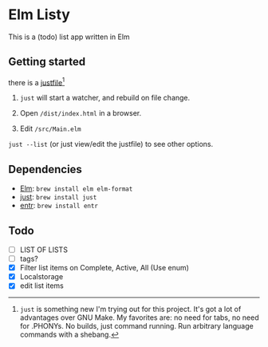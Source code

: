 # Elm Listy

This is a (todo) list app written in Elm

## Getting started

there is a [justfile](https://github.com/casey/just)[^1]

1. `just` will start a watcher, and rebuild on file change.

2. Open `/dist/index.html` in a browser.

3. Edit `/src/Main.elm`

`just --list` (or just view/edit the justfile) to see other options.

[^1]: `just` is something new I'm trying out for this project. It's got a lot of advantages over GNU Make. My favorites are: no need for tabs, no need for .PHONYs. No builds, just command running. Run arbitrary language commands with a shebang.

## Dependencies

- [Elm](https://guide.elm-lang.org/install/elm.html): `brew install elm elm-format`
- [just](https://github.com/casey/just): `brew install just`
- [entr](https://eradman.com/entrproject/): `brew install entr`

## Todo

- [ ] LIST OF LISTS
- [ ] tags?
- [x] Filter list items on Complete, Active, All (Use enum)
- [x] Localstorage
- [x] edit list items
